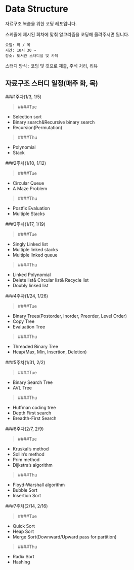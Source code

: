 Data Structure
===================
자료구조 복습을 위한 코딩 레포입니다.

스케쥴에 제시된 회차에 맞춰 알고리즘을 코딩해 올려주시면 됩니다.

	요일: 화 / 목
	시간: 10시 30 ~
  	장소: 도서관 스터디실 및 카페
스터디 방식 : 코딩 및 깃으로 제출, 주석 처리, 리뷰



자료구조 스터디 일정(매주 화, 목)
-------------------------------
###1주차(1/3, 1/5)	
>####Tue
-	Selection sort
-	Binary search&Recursive binary search
-	Recursion(Permutation)

>####Thu
-	Polynomial
-	Stack

###2주차(1/10, 1/12)
>####Tue
-  Circular Queue
-  A Maze Problem

>####Thu
-  Postfix Evaluation
-  Multiple Stacks

###3주차(1/17, 1/19)
>####Tue
-	Singly Linked list
-	Multiple linked stacks
-	Multiple linked queue

>####Thu
-  	Linked Polynomial
- 	Delete list& Circular list& Recycle list
-  	Doubly linked list

###4주차(1/24, 1/26)
>####Tue
-	Binary Trees(Postorder, Inorder, Preorder, Level Order)
-	Copy Tree
-	Evaluation Tree

>####Thu
-	Threaded Binary Tree
- 	Heap(Max, Min, Insertion, Deletion)

###5주차(1/31, 2/2)	
>####Tue
-	Binary Search Tree
-	AVL Tree

>####Thu
-	Huffman coding tree
-	Depth First search
-	Breadth-First Search

###6주차(2/7, 2/9)	
>####Tue
-	Kruskal’s method
-	Sollin’s method
-	Prim method
-	Dijkstra’s algorithm

>####Thu
-	Floyd-Warshall algorithm
-	Bubble Sort
-	Insertion Sort

###7주차(2/14, 2/16)	
>####Tue
-	Quick Sort
-	Heap Sort
-	Merge Sort(Downward/Upward pass for partition)

>####Thu
-	Radix Sort
-	Hashing
